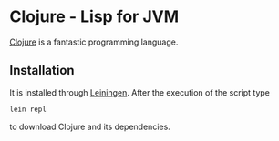 # Clojure - Lisp for JVM

[Clojure](http://clojure.org/) is a fantastic programming language.

## Installation

It is installed through [Leiningen](http://leiningen.org/). After the execution of the script type 

```bash
lein repl
```   

to download Clojure and its dependencies.
